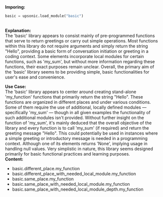 <b class="custom_code_highlight_green">Imporing:</b><br>
```python
basic = upsonic.load_module("basic")
```
<br><b class="custom_code_highlight_green">Explanation:</b><br>The 'basic' library appears to consist mainly of pre-programmed functions that serve to return greetings or carry out simple operations. Most functions within this library do not require arguments and simply return the string "Hello", providing a basic form of conversation initiation or greeting in a coding context. Some elements incorporate local modules for certain functions, such as 'my_sum', but without more information regarding these functions, their exact purposes remain unclear. Overall, the primary aim of the 'basic' library seems to be providing simple, basic functionalities for user's ease and convenience.

<b class="custom_code_highlight_green">Use Case:</b><br>The 'basic' library appears to center around creating stand-alone 'my_function' functions that primarily return the string "Hello". These functions are organized in different places and under various conditions. Some of them require the use of additional, locally defined modules — specifically 'my_sum' — though in all given examples the functionality of such additional modules isn't provided. Without further insight on the function of 'my_sum', it's mainly deduced that the overall objective of the library and every function is to call 'my_sum' (if required) and return the greeting message "Hello". This could potentially be used in instances where a simple greeting or introductory message is needed in a programming context. Although one of its elements returns 'None', implying usage in handling null values. Very simplistic in nature, this library seems designed primarily for basic functional practices and learning purposes.
<br><b class="custom_code_highlight_green">Content:</b><br>
  - basic.different_place.my_function
  - basic.different_place_with_needed_local_module.my_function
  - basic.same_place.my_function
  - basic.same_place_with_needed_local_module.my_function
  - basic.same_place_with_needed_local_module_depth.my_function
